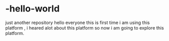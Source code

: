 # -hello-world
just another repository
hello everyone this is first time i am using this platform ,
i heared alot about this platform so now i am going to explore this platform.
